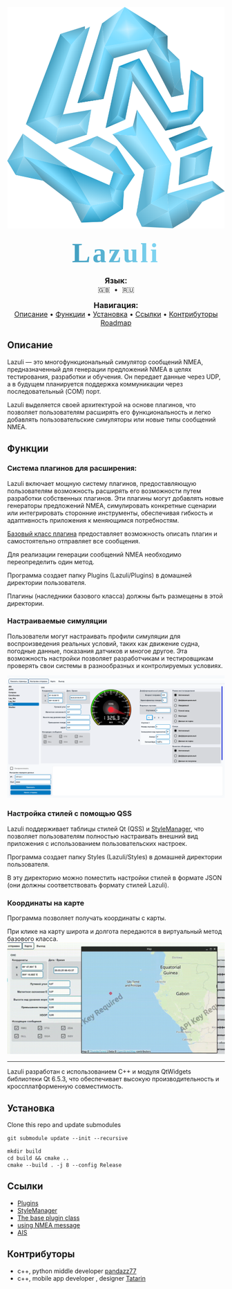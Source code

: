 
<link href="https://fonts.googleapis.com/css2?family=Goblin One&display=swap" rel="stylesheet">
<p align="center">
  <img alt="icon" src="icon.svg" width="512" height="512">
  <br><br>
  <strong>
    <span style="font-size: 64px; background: linear-gradient(90deg, #3F9DBF, #82D7F4); -webkit-background-clip: text; -webkit-text-fill-color: transparent; font-family: Goblin One;  letter-spacing: 5px;">
      Lazuli
    </span>
  </strong>
</p>

<!-- Языки -->
<!-- Языки -->
<p align="center" style="font-size: 16px;">
  <strong style="font-size: 18px;">Язык:</strong><br>
  <a href="README.md" style="font-size: 16px; text-decoration: none; margin: 0 5px;">🇬🇧</a> • 
  <a href="gitRes/README_ru.md" style="font-size: 16px; text-decoration: none; margin: 0 5px;">🇷🇺</a>
</p>

<!-- Навигационное меню -->
<p align="center" style="font-size: 16px;">
  <strong style="font-size: 18px;">Навигация:</strong><br>
     <a href="#описание">Описание</a> • 
     <a href="#функции">Функции</a> • 
     <a href="#установка">Установка</a> • 
     <a href="#ссылки">Ссылки</a> • 
     <a href="#контрибуторы ">Контрибуторы </a><br>
    <a href="https://github.com/users/Jomart02/projects/1"">
    Roadmap
  </a>
</p>

## Описание
Lazuli — это многофункциональный симулятор сообщений NMEA, предназначенный для генерации предложений NMEA в целях тестирования, разработки и обучения. Он передает данные через UDP, а в будущем планируется поддержка коммуникации через последовательный (COM) порт.

Lazuli выделяется своей архитектурой на основе плагинов, что позволяет пользователям расширять его функциональность и легко добавлять пользовательские симуляторы или новые типы сообщений NMEA.

## Функции
### Система плагинов для расширения:
Lazuli включает мощную систему плагинов, предоставляющую пользователям возможность расширять его возможности путем разработки собственных плагинов. Эти плагины могут добавлять новые генераторы предложений NMEA, симулировать конкретные сценарии или интегрировать сторонние инструменты, обеспечивая гибкость и адаптивность приложения к меняющимся потребностям.

[Базовый класс плагина](https://github.com/Jomart02/BaseNaviWidget/tree/11d4991ce9b7591ce461af3f34f1f4f94c38ff8c) предоставляет возможность описать плагин и самостоятельно отправляет все сообщения.

Для реализации генерации сообщений NMEA необходимо переопределить один метод.

Программа создает папку Plugins (Lazuli/Plugins) в домашней директории пользователя.

Плагины (наследники базового класса) должны быть размещены в этой директории.

### Настраиваемые симуляции

Пользователи могут настраивать профили симуляции для воспроизведения реальных условий, таких как движение судна, погодные данные, показания датчиков и многое другое. Эта возможность настройки позволяет разработчикам и тестировщикам проверять свои системы в разнообразных и контролируемых условиях.

![page](./lazuli.png)

### Настройка стилей с помощью QSS

Lazuli поддерживает таблицы стилей Qt (QSS) и [StyleManager](https://github.com/Jomart02/QssStyleManager/tree/5899cc2385e98501828e1226899dd6fa04698501), что позволяет пользователям полностью настраивать внешний вид приложения с использованием пользовательских настроек.

Программа создает папку Styles (Lazuli/Styles) в домашней директории пользователя.

В эту директорию можно поместить настройки стилей в формате JSON (они должны соответствовать формату стилей Lazuli).

### Координаты на карте

Программа позволяет получать координаты с карты.

При клике на карту широта и долгота передаются в виртуальный метод базового класса.
![map](./map.gif)

---
Lazuli разработан с использованием C++ и модуля QtWidgets библиотеки Qt 6.5.3, что обеспечивает высокую производительность и кроссплатформенную совместимость.

## Установка 
Clone this repo and update submodules

```shell
git submodule update --init --recursive
```
```shell
mkdir build
cd build && cmake ..
cmake --build . -j 8 --config Release 
```

## Ссылки
- [Plugins](https://github.com/Jomart02/NavySimulators)
- [StyleManager](https://github.com/Jomart02/QssStyleManager/tree/5899cc2385e98501828e1226899dd6fa04698501)
- [The base plugin class](https://github.com/Jomart02/BaseNaviWidget/tree/11d4991ce9b7591ce461af3f34f1f4f94c38ff8c)
- [using NMEA message](https://gpsd.gitlab.io/gpsd/NMEA.html)
- [AIS](https://gpsd.gitlab.io/gpsd/AIVDM.html)

## Контрибуторы 

- с++, python middle developer [pandazz77](https://github.com/pandazz77)
- c++, mobile app developer , designer [Tatarin](https://github.com/Tatarin61866) 